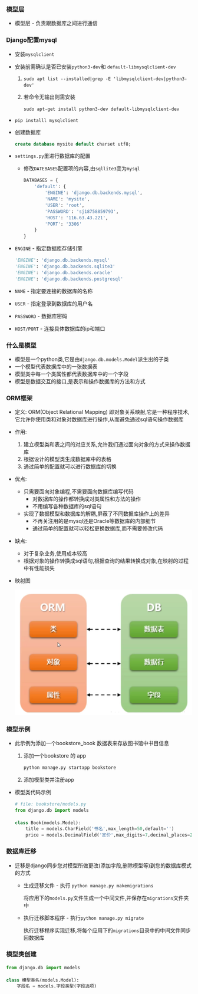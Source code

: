 ### 模型层

+   模型层 - 负责跟数据库之间进行通信



### Django配置mysql

+   安装`mysqlclient`

+   安装前需确认是否已安装`python3-dev`和 `default-libmysqlclient-dev`

    1.   `sudo apt list --installed|grep -E 'libmysqlclient-dev|python3-dev'`

    2.   若命令无输出则需安装

         `sudo apt-get install python3-dev default-libmysqlclient-dev`

+   `pip installl mysqlclient`

+   创建数据库

    ```sql
    create database mysite default charset utf8;
    ```

+   `settings.py`里进行数据库的配置

    +   修改`DATEBASES`配置项的内容,由`sqllite3`变为`mysql`

        ```python
        DATABASES = {
            'default': {
                'ENGINE': 'django.db.backends.mysql',
                'NAME': 'mysite',
                'USER': 'root',
                'PASSWORD': 'sj18758859793',
                'HOST': '116.63.43.221',
                'PORT': '3306'
            }
        }
        ```

+   `ENGINE` - 指定数据库存储引擎

    ```python
    'ENGINE': 'django.db.backends.mysql'
    'ENGINE': 'django.db.backends.sqlite3'
    'ENGINE': 'django.db.backends.oracle'
    'ENGINE': 'django.db.backends.postgresql'
    ```

+   `NAME` - 指定要连接的数据库的名称

+   `USER` - 指定登录到数据库的用户名

+   `PASSWORD` - 数据库密码

+   `HOST/PORT` - 连接具体数据库的ip和端口



### 什么是模型

+   模型是一个python类,它是由`django.db.models.Model`派生出的子类
+   一个模型代表数据库中的一张数据表
+   模型类中每一个类属性都代表数据库中的一个字段
+   模型是数据交互的接口,是表示和操作数据库的方法和方式



### ORM框架

+   定义: ORM(Object Relational Mapping) 即对象关系映射,它是一种程序技术,它允许你使用类和对象对数据库进行操作,从而避免通过sql语句操作数据库

+   作用: 

    1.   建立模型类和表之间的对应关系,允许我们通过面向对象的方式来操作数据库
    2.   根据设计的模型类生成数据库中的表格
    3.   通过简单的配置就可以进行数据库的切换

+   优点:

    +   只需要面向对象编程,不需要面向数据库编写代码
        +   对数据库的操作都转换成对类属性和方法的操作
        +   不用编写各种数据库的sql语句
    +   实现了数据模型和数据库的解耦,屏蔽了不同数据库操作上的差异
        +   不再关注用的是mysql还是Oracle等数据库的内部细节
        +   通过简单的配置就可以轻松更换数据库,而不需要修改代码

+   缺点:

    +   对于复杂业务,使用成本较高
    +   根据对象的操作转换成sql语句,根据查询的结果转换成对象,在映射的过程中有性能损失

+   映射图

    ![](Img/8.png)	



### 模型示例

+   此示例为添加一个bookstore_book 数据表来存放图书馆中书目信息

    1.   添加一个bookstore 的 app

         ```bash
         python manage.py startapp bookstore
         ```

    2.   添加模型类并注册app

+   模型类代码示例

    ```python
    # file: bookstore/models.py
    from django.db import models
    
    class Book(models.Model):
        title = models.CharField('书名',max_length=50,default='')
        price = models.DecimalField('定价',max_digits=7,decimal_places=2,default=0.0)
    ```



### 数据库迁移

+   迁移是django同步您对模型所做更改(添加字段,删除模型等)到您的数据库模式的方式

    +   生成迁移文件 - 执行 `python manage.py makemigrations`

        将应用下的`models.py`文件生成一个中间文件,并保存在`migrations`文件夹中

    +   执行迁移脚本程序 - 执行`python manage.py migrate`

        执行迁移程序实现迁移,将每个应用下的`migrations`目录中的中间文件同步回数据库



### 模型类创建

```python
from django.db import models

class 模型类名(models.Model):
    字段名 = models.字段类型(字段选项)
```



